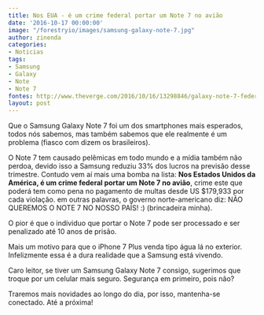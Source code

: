 ```yaml
---
title: Nos EUA - é um crime federal portar um Note 7 no avião
date: '2016-10-17 00:00:00'
image: "/forestryio/images/samsung-galaxy-note-7.jpg"
author: zinenda
categories:
- Noticias
tags:
- Samsung
- Galaxy
- Note
- Note 7
fontes: http://www.theverge.com/2016/10/16/13298846/galaxy-note-7-federal-crime-federal-aviation-administration
layout: post
---
```

Que o Samsung Galaxy Note 7 foi um dos smartphones mais esperados, todos nós sabemos, mas também sabemos que ele realmente é um problema (fiasco com dizem os brasileiros).

O Note 7 tem causado pelêmicas em todo mundo e a mídia também não perdoa, devido isso a Samsung reduziu 33% dos lucros na previsão desse trimestre. Contudo vem aí mais uma bomba na lista: **Nos Estados Unidos da América, é um crime federal portar um Note 7 no avião**, crime este que poderá tem como pena no pagamento de multas desde US $179,933 por cada violação.
em outras palavras, o governo norte-americano diz: NÃO QUEREMOS O NOTE 7 NO NOSSO PAÍS! :) (brincadeira minha).

O pior é que o individuo que portar o Note 7 pode ser processado e ser penalizado até 10 anos de prisão.

Mais um motivo para que o iPhone 7 Plus venda tipo água lá no exterior.
Infelizmente essa é a dura realidade que a Samsung está vivendo.

Caro leitor, se tiver um Samsung Galaxy Note 7 consigo, sugerimos que troque por um celular mais seguro. Segurança em primeiro, pois não?

Traremos mais novidades ao longo do dia, por isso, mantenha-se conectado.
Até a próxima!